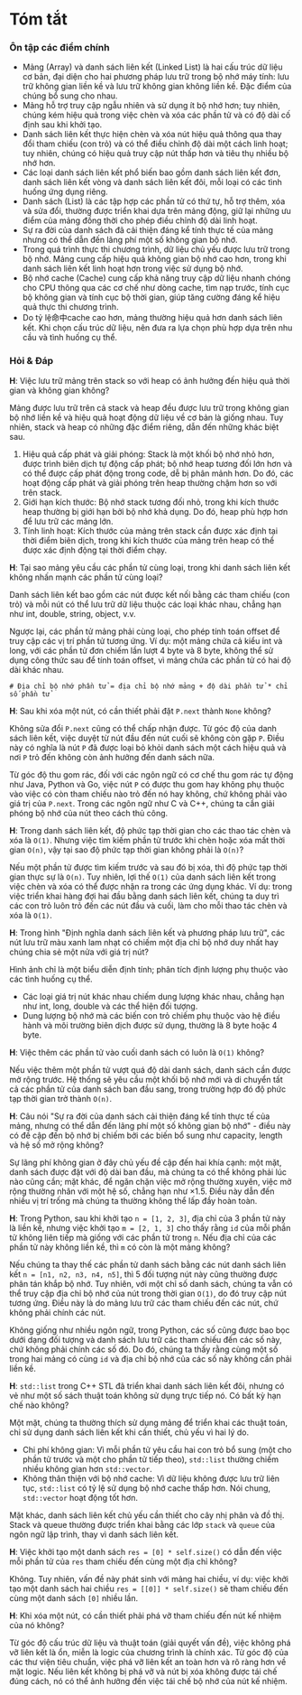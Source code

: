 # Tóm tắt

### Ôn tập các điểm chính

- Mảng (Array) và danh sách liên kết (Linked List) là hai cấu trúc dữ liệu cơ bản, đại diện cho hai phương pháp lưu trữ trong bộ nhớ máy tính: lưu trữ không gian liền kề và lưu trữ không gian không liền kề. Đặc điểm của chúng bổ sung cho nhau.
- Mảng hỗ trợ truy cập ngẫu nhiên và sử dụng ít bộ nhớ hơn; tuy nhiên, chúng kém hiệu quả trong việc chèn và xóa các phần tử và có độ dài cố định sau khi khởi tạo.
- Danh sách liên kết thực hiện chèn và xóa nút hiệu quả thông qua thay đổi tham chiếu (con trỏ) và có thể điều chỉnh độ dài một cách linh hoạt; tuy nhiên, chúng có hiệu quả truy cập nút thấp hơn và tiêu thụ nhiều bộ nhớ hơn.
- Các loại danh sách liên kết phổ biến bao gồm danh sách liên kết đơn, danh sách liên kết vòng và danh sách liên kết đôi, mỗi loại có các tình huống ứng dụng riêng.
- Danh sách (List) là các tập hợp các phần tử có thứ tự, hỗ trợ thêm, xóa và sửa đổi, thường được triển khai dựa trên mảng động, giữ lại những ưu điểm của mảng đồng thời cho phép điều chỉnh độ dài linh hoạt.
- Sự ra đời của danh sách đã cải thiện đáng kể tính thực tế của mảng nhưng có thể dẫn đến lãng phí một số không gian bộ nhớ.
- Trong quá trình thực thi chương trình, dữ liệu chủ yếu được lưu trữ trong bộ nhớ. Mảng cung cấp hiệu quả không gian bộ nhớ cao hơn, trong khi danh sách liên kết linh hoạt hơn trong việc sử dụng bộ nhớ.
- Bộ nhớ cache (Cache) cung cấp khả năng truy cập dữ liệu nhanh chóng cho CPU thông qua các cơ chế như dòng cache, tìm nạp trước, tính cục bộ không gian và tính cục bộ thời gian, giúp tăng cường đáng kể hiệu quả thực thi chương trình.
- Do tỷ lệ命中cache cao hơn, mảng thường hiệu quả hơn danh sách liên kết. Khi chọn cấu trúc dữ liệu, nên đưa ra lựa chọn phù hợp dựa trên nhu cầu và tình huống cụ thể.

### Hỏi & Đáp

**H**: Việc lưu trữ mảng trên stack so với heap có ảnh hưởng đến hiệu quả thời gian và không gian không?

Mảng được lưu trữ trên cả stack và heap đều được lưu trữ trong không gian bộ nhớ liền kề và hiệu quả hoạt động dữ liệu về cơ bản là giống nhau. Tuy nhiên, stack và heap có những đặc điểm riêng, dẫn đến những khác biệt sau.

1. Hiệu quả cấp phát và giải phóng: Stack là một khối bộ nhớ nhỏ hơn, được trình biên dịch tự động cấp phát; bộ nhớ heap tương đối lớn hơn và có thể được cấp phát động trong code, dễ bị phân mảnh hơn. Do đó, các hoạt động cấp phát và giải phóng trên heap thường chậm hơn so với trên stack.
2. Giới hạn kích thước: Bộ nhớ stack tương đối nhỏ, trong khi kích thước heap thường bị giới hạn bởi bộ nhớ khả dụng. Do đó, heap phù hợp hơn để lưu trữ các mảng lớn.
3. Tính linh hoạt: Kích thước của mảng trên stack cần được xác định tại thời điểm biên dịch, trong khi kích thước của mảng trên heap có thể được xác định động tại thời điểm chạy.

**H**: Tại sao mảng yêu cầu các phần tử cùng loại, trong khi danh sách liên kết không nhấn mạnh các phần tử cùng loại?

Danh sách liên kết bao gồm các nút được kết nối bằng các tham chiếu (con trỏ) và mỗi nút có thể lưu trữ dữ liệu thuộc các loại khác nhau, chẳng hạn như int, double, string, object, v.v.

Ngược lại, các phần tử mảng phải cùng loại, cho phép tính toán offset để truy cập các vị trí phần tử tương ứng. Ví dụ: một mảng chứa cả kiểu int và long, với các phần tử đơn chiếm lần lượt 4 byte và 8 byte, không thể sử dụng công thức sau để tính toán offset, vì mảng chứa các phần tử có hai độ dài khác nhau.

```shell
# Địa chỉ bộ nhớ phần tử = địa chỉ bộ nhớ mảng + độ dài phần tử * chỉ số phần tử
```

**H**: Sau khi xóa một nút, có cần thiết phải đặt `P.next` thành `None` không?

Không sửa đổi `P.next` cũng có thể chấp nhận được. Từ góc độ của danh sách liên kết, việc duyệt từ nút đầu đến nút cuối sẽ không còn gặp `P`. Điều này có nghĩa là nút `P` đã được loại bỏ khỏi danh sách một cách hiệu quả và nơi `P` trỏ đến không còn ảnh hưởng đến danh sách nữa.

Từ góc độ thu gom rác, đối với các ngôn ngữ có cơ chế thu gom rác tự động như Java, Python và Go, việc nút `P` có được thu gom hay không phụ thuộc vào việc có còn tham chiếu nào trỏ đến nó hay không, chứ không phải vào giá trị của `P.next`. Trong các ngôn ngữ như C và C++, chúng ta cần giải phóng bộ nhớ của nút theo cách thủ công.

**H**: Trong danh sách liên kết, độ phức tạp thời gian cho các thao tác chèn và xóa là `O(1)`. Nhưng việc tìm kiếm phần tử trước khi chèn hoặc xóa mất thời gian `O(n)`, vậy tại sao độ phức tạp thời gian không phải là `O(n)`?

Nếu một phần tử được tìm kiếm trước và sau đó bị xóa, thì độ phức tạp thời gian thực sự là `O(n)`. Tuy nhiên, lợi thế `O(1)` của danh sách liên kết trong việc chèn và xóa có thể được nhận ra trong các ứng dụng khác. Ví dụ: trong việc triển khai hàng đợi hai đầu bằng danh sách liên kết, chúng ta duy trì các con trỏ luôn trỏ đến các nút đầu và cuối, làm cho mỗi thao tác chèn và xóa là `O(1)`.

**H**: Trong hình "Định nghĩa danh sách liên kết và phương pháp lưu trữ", các nút lưu trữ màu xanh lam nhạt có chiếm một địa chỉ bộ nhớ duy nhất hay chúng chia sẻ một nửa với giá trị nút?

Hình ảnh chỉ là một biểu diễn định tính; phân tích định lượng phụ thuộc vào các tình huống cụ thể.

- Các loại giá trị nút khác nhau chiếm dung lượng khác nhau, chẳng hạn như int, long, double và các thể hiện đối tượng.
- Dung lượng bộ nhớ mà các biến con trỏ chiếm phụ thuộc vào hệ điều hành và môi trường biên dịch được sử dụng, thường là 8 byte hoặc 4 byte.

**H**: Việc thêm các phần tử vào cuối danh sách có luôn là `O(1)` không?

Nếu việc thêm một phần tử vượt quá độ dài danh sách, danh sách cần được mở rộng trước. Hệ thống sẽ yêu cầu một khối bộ nhớ mới và di chuyển tất cả các phần tử của danh sách ban đầu sang, trong trường hợp đó độ phức tạp thời gian trở thành `O(n)`.

**H**: Câu nói "Sự ra đời của danh sách cải thiện đáng kể tính thực tế của mảng, nhưng có thể dẫn đến lãng phí một số không gian bộ nhớ" - điều này có đề cập đến bộ nhớ bị chiếm bởi các biến bổ sung như capacity, length và hệ số mở rộng không?

Sự lãng phí không gian ở đây chủ yếu đề cập đến hai khía cạnh: một mặt, danh sách được đặt với độ dài ban đầu, mà chúng ta có thể không phải lúc nào cũng cần; mặt khác, để ngăn chặn việc mở rộng thường xuyên, việc mở rộng thường nhân với một hệ số, chẳng hạn như $\times 1.5$. Điều này dẫn đến nhiều vị trí trống mà chúng ta thường không thể lấp đầy hoàn toàn.

**H**: Trong Python, sau khi khởi tạo `n = [1, 2, 3]`, địa chỉ của 3 phần tử này là liền kề, nhưng việc khởi tạo `m = [2, 1, 3]` cho thấy rằng `id` của mỗi phần tử không liên tiếp mà giống với các phần tử trong `n`. Nếu địa chỉ của các phần tử này không liền kề, thì `m` có còn là một mảng không?

Nếu chúng ta thay thế các phần tử danh sách bằng các nút danh sách liên kết `n = [n1, n2, n3, n4, n5]`, thì 5 đối tượng nút này cũng thường được phân tán khắp bộ nhớ. Tuy nhiên, với một chỉ số danh sách, chúng ta vẫn có thể truy cập địa chỉ bộ nhớ của nút trong thời gian `O(1)`, do đó truy cập nút tương ứng. Điều này là do mảng lưu trữ các tham chiếu đến các nút, chứ không phải chính các nút.

Không giống như nhiều ngôn ngữ, trong Python, các số cũng được bao bọc dưới dạng đối tượng và danh sách lưu trữ các tham chiếu đến các số này, chứ không phải chính các số đó. Do đó, chúng ta thấy rằng cùng một số trong hai mảng có cùng `id` và địa chỉ bộ nhớ của các số này không cần phải liền kề.

**H**: `std::list` trong C++ STL đã triển khai danh sách liên kết đôi, nhưng có vẻ như một số sách thuật toán không sử dụng trực tiếp nó. Có bất kỳ hạn chế nào không?

Một mặt, chúng ta thường thích sử dụng mảng để triển khai các thuật toán, chỉ sử dụng danh sách liên kết khi cần thiết, chủ yếu vì hai lý do.

- Chi phí không gian: Vì mỗi phần tử yêu cầu hai con trỏ bổ sung (một cho phần tử trước và một cho phần tử tiếp theo), `std::list` thường chiếm nhiều không gian hơn `std::vector`.
- Không thân thiện với bộ nhớ cache: Vì dữ liệu không được lưu trữ liên tục, `std::list` có tỷ lệ sử dụng bộ nhớ cache thấp hơn. Nói chung, `std::vector` hoạt động tốt hơn.

Mặt khác, danh sách liên kết chủ yếu cần thiết cho cây nhị phân và đồ thị. Stack và queue thường được triển khai bằng các lớp `stack` và `queue` của ngôn ngữ lập trình, thay vì danh sách liên kết.

**H**: Việc khởi tạo một danh sách `res = [0] * self.size()` có dẫn đến việc mỗi phần tử của `res` tham chiếu đến cùng một địa chỉ không?

Không. Tuy nhiên, vấn đề này phát sinh với mảng hai chiều, ví dụ: việc khởi tạo một danh sách hai chiều `res = [[0]] * self.size()` sẽ tham chiếu đến cùng một danh sách `[0]` nhiều lần.

**H**: Khi xóa một nút, có cần thiết phải phá vỡ tham chiếu đến nút kế nhiệm của nó không?

Từ góc độ cấu trúc dữ liệu và thuật toán (giải quyết vấn đề), việc không phá vỡ liên kết là ổn, miễn là logic của chương trình là chính xác. Từ góc độ của các thư viện tiêu chuẩn, việc phá vỡ liên kết an toàn hơn và rõ ràng hơn về mặt logic. Nếu liên kết không bị phá vỡ và nút bị xóa không được tái chế đúng cách, nó có thể ảnh hưởng đến việc tái chế bộ nhớ của nút kế nhiệm.
